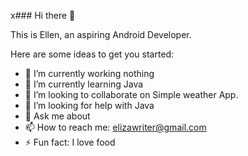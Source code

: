 x### Hi there 👋

This is Ellen, an aspiring Android Developer.

Here are some ideas to get you started:

- 🔭 I’m currently working nothing
- 🌱 I’m currently learning Java
- 👯 I’m looking to collaborate on Simple weather App.
- 🤔 I’m looking for help with Java
- 💬 Ask me about 
- 📫 How to reach me: elizawriter@gmail.com
- ⚡ Fun fact: I love food


